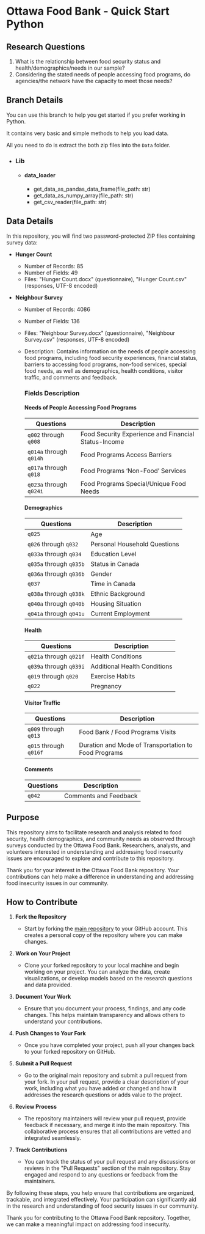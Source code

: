 # Ottawa Food Bank - Quick Start Python 

## Research Questions
1. What is the relationship between food security status and health/demographics/needs in our sample?
2. Considering the stated needs of people accessing food programs, do agencies/the network have the capacity to meet those needs?

## Branch Details
You can use this branch to help you get started if you prefer working in Python.

It contains very basic and simple methods to help you load data.

All you need to do is extract the both zip files into the `Data` folder.

- ### Lib
  - #### data_loader
    - get_data_as_pandas_data_frame(file_path: str)
    - get_data_as_numpy_array(file_path: str)
    - get_csv_reader(file_path: str)


## Data Details
In this repository, you will find two password-protected ZIP files containing survey data:

- **Hunger Count**
  - Number of Records: 85
  - Number of Fields: 49
  - Files: "Hunger Count.docx" (questionnaire), "Hunger Count.csv" (responses, UTF-8 encoded)

- **Neighbour Survey**    
  - Number of Records: 4086
  - Number of Fields: 136
  - Files: "Neighbour Survey.docx" (questionnaire), "Neighbour Survey.csv" (responses, UTF-8 encoded)
  -  Description:  Contains information on the needs of people accessing food programs, including food security experiences, financial status, barriers to accessing food programs, non-food services, special food needs, as well as demographics, health conditions, visitor traffic, and comments and feedback.  
    
      
      
      ### Fields Description
      
      #### Needs of People Accessing Food Programs
      
      | Questions                                    | Description                                                      |
      |----------------------------------------------|------------------------------------------------------------------|
      | `q002` through `q008`                        | Food Security Experience and Financial Status-Income              |
      | `q014a` through `q014h`                      | Food Programs Access Barriers                                    |
      | `q017a` through `q018`                       | Food Programs ‘Non-Food’ Services                                |
      | `q023a` through `q024i`                      | Food Programs Special/Unique Food Needs                          |
      
      #### Demographics
      
      | Questions                                    | Description                                                      |
      |----------------------------------------------|------------------------------------------------------------------|
      | `q025`                                       | Age                                                              |
      | `q026` through `q032`                        | Personal Household Questions                                     |
      | `q033a` through `q034`                       | Education Level                                                  |
      | `q035a` through `q035b`                      | Status in Canada                                                 |
      | `q036a` through `q036b`                      | Gender                                                           |
      | `q037`                                       | Time in Canada                                                   |
      | `q038a` through `q038k`                      | Ethnic Background                                                |
      | `q040a` through `q040b`                      | Housing Situation                                                |
      | `q041a` through `q041u`                      | Current Employment                                               |
      
      #### Health
      
      | Questions                                    | Description                                                      |
      |----------------------------------------------|------------------------------------------------------------------|
      | `q021a` through `q021f`                      | Health Conditions                                                |
      | `q039a` through `q039i`                      | Additional Health Conditions                                     |
      | `q019` through `q020`                        | Exercise Habits                                                  |
      | `q022`                                       | Pregnancy                                                        |
      
      #### Visitor Traffic
      
      | Questions                                    | Description                                                      |
      |----------------------------------------------|------------------------------------------------------------------|
      | `q009` through `q013`                        | Food Bank / Food Programs Visits                                 |
      | `q015` through `q016f`                       | Duration and Mode of Transportation to Food Programs             |
      
      #### Comments
      
      | Questions                                    | Description                                                      |
      |----------------------------------------------|------------------------------------------------------------------|
      | `q042`                                       | Comments and Feedback                                            |
      






  
## Purpose
This repository aims to facilitate research and analysis related to food security, health demographics, and community needs as observed through surveys conducted by the Ottawa Food Bank. Researchers, analysts, and volunteers interested in understanding and addressing food insecurity issues are encouraged to explore and contribute to this repository.

Thank you for your interest in the Ottawa Food Bank repository. Your contributions can help make a difference in understanding and addressing food insecurity issues in our community.

## How to Contribute

1. **Fork the Repository**
   - Start by forking the [main repository](https://github.com/Data-For-Good-Ottawa/open-datasets-api/discussions/2) to your GitHub account. This creates a personal copy of the repository where you can make changes.

2. **Work on Your Project**
   - Clone your forked repository to your local machine and begin working on your project. You can analyze the data, create visualizations, or develop models based on the research questions and data provided.

3. **Document Your Work**
   - Ensure that you document your process, findings, and any code changes. This helps maintain transparency and allows others to understand your contributions.

4. **Push Changes to Your Fork**
   - Once you have completed your project, push all your changes back to your forked repository on GitHub.

5. **Submit a Pull Request**
   - Go to the original main repository and submit a pull request from your fork. In your pull request, provide a clear description of your work, including what you have added or changed and how it addresses the research questions or adds value to the project.

6. **Review Process**
   - The repository maintainers will review your pull request, provide feedback if necessary, and merge it into the main repository. This collaborative process ensures that all contributions are vetted and integrated seamlessly.

7. **Track Contributions**
   - You can track the status of your pull request and any discussions or reviews in the "Pull Requests" section of the main repository. Stay engaged and respond to any questions or feedback from the maintainers.

By following these steps, you help ensure that contributions are organized, trackable, and integrated effectively. Your participation can significantly aid in the research and understanding of food security issues in our community.

Thank you for contributing to the Ottawa Food Bank repository. Together, we can make a meaningful impact on addressing food insecurity.
